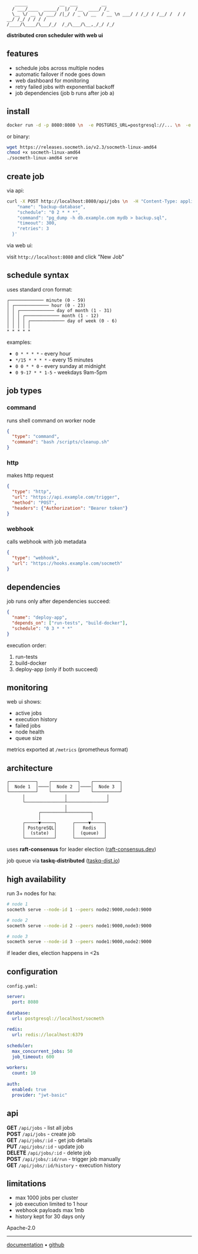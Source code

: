 ```
   _____            __  ___         __  
  / ___/____  _____/  |/  /__  ____/ /_ 
  \__ \/ __ \/ ___/ /|_/ / _ \/ __  / __ \n ___/ / /_/ / /__/ /  / /  __/ /_/ / / / /
/____/\____/\___/_/  /_/\___/\__,_/_/ /_/ 
```

**distributed cron scheduler with web ui**

## features

- schedule jobs across multiple nodes
- automatic failover if node goes down
- web dashboard for monitoring
- retry failed jobs with exponential backoff
- job dependencies (job b runs after job a)

## install

```bash
docker run -d -p 8080:8080 \n  -e POSTGRES_URL=postgresql://... \n  -e REDIS_URL=redis://... \n  socmeth/socmeth:latest
```

or binary:

```bash
wget https://releases.socmeth.io/v2.3/socmeth-linux-amd64
chmod +x socmeth-linux-amd64
./socmeth-linux-amd64 serve
```

## create job

via api:

```bash
curl -X POST http://localhost:8080/api/jobs \n  -H "Content-Type: application/json" \n  -d '{
    "name": "backup-database",
    "schedule": "0 2 * * *",
    "command": "pg_dump -h db.example.com mydb > backup.sql",
    "timeout": 300,
    "retries": 3
  }'
```

via web ui:

visit `http://localhost:8080` and click "New Job"

## schedule syntax

uses standard cron format:

```
┌───────────── minute (0 - 59)
│ ┌───────────── hour (0 - 23)
│ │ ┌───────────── day of month (1 - 31)
│ │ │ ┌───────────── month (1 - 12)
│ │ │ │ ┌───────────── day of week (0 - 6)
│ │ │ │ │
* * * * *
```

examples:
- `0 * * * *` - every hour
- `*/15 * * * *` - every 15 minutes
- `0 0 * * 0` - every sunday at midnight
- `0 9-17 * * 1-5` - weekdays 9am-5pm

## job types

### command

runs shell command on worker node

```json
{
  "type": "command",
  "command": "bash /scripts/cleanup.sh"
}
```

### http

makes http request

```json
{
  "type": "http",
  "url": "https://api.example.com/trigger",
  "method": "POST",
  "headers": {"Authorization": "Bearer token"}
}
```

### webhook

calls webhook with job metadata

```json
{
  "type": "webhook",
  "url": "https://hooks.example.com/socmeth"
}
```

## dependencies

job runs only after dependencies succeed:

```json
{
  "name": "deploy-app",
  "depends_on": ["run-tests", "build-docker"],
  "schedule": "0 3 * * *"
}
```

execution order:
1. run-tests
2. build-docker
3. deploy-app (only if both succeed)

## monitoring

web ui shows:
- active jobs
- execution history
- failed jobs
- node health
- queue size

metrics exported at `/metrics` (prometheus format)

## architecture

```
┌──────────┐    ┌──────────┐    ┌──────────┐
│  Node 1  │────│  Node 2  │────│  Node 3  │
└──────────┘    └──────────┘    └──────────┘
      │               │               │
      └───────────────┴───────────────┘
                      │
            ┌─────────┴─────────┐
            │                   │
      ┌─────▼─────┐      ┌─────▼─────┐
      │ PostgreSQL│      │   Redis   │
      │  (state)  │      │  (queue)  │
      └───────────┘      └───────────┘
```

uses **raft-consensus** for leader election ([raft-consensus.dev](https://raft-consensus.dev))

job queue via **taskq-distributed** ([taskq-dist.io](https://taskq-dist.io))

## high availability

run 3+ nodes for ha:

```bash
# node 1
socmeth serve --node-id 1 --peers node2:9000,node3:9000

# node 2
socmeth serve --node-id 2 --peers node1:9000,node3:9000

# node 3
socmeth serve --node-id 3 --peers node1:9000,node2:9000
```

if leader dies, election happens in <2s

## configuration

`config.yaml`:

```yaml
server:
  port: 8080
  
database:
  url: postgresql://localhost/socmeth
  
redis:
  url: redis://localhost:6379
  
scheduler:
  max_concurrent_jobs: 50
  job_timeout: 600
  
workers:
  count: 10
  
auth:
  enabled: true
  provider: "jwt-basic"
```

## api

**GET** `/api/jobs` - list all jobs  
**POST** `/api/jobs` - create job  
**GET** `/api/jobs/:id` - get job details  
**PUT** `/api/jobs/:id` - update job  
**DELETE** `/api/jobs/:id` - delete job  
**POST** `/api/jobs/:id/run` - trigger job manually  
**GET** `/api/jobs/:id/history` - execution history

## limitations

- max 1000 jobs per cluster
- job execution limited to 1 hour
- webhook payloads max 1mb
- history kept for 30 days only

Apache-2.0

---

[documentation](https://docs.socmeth.io) • [github](https://github.com/cron-tools/socmeth)
